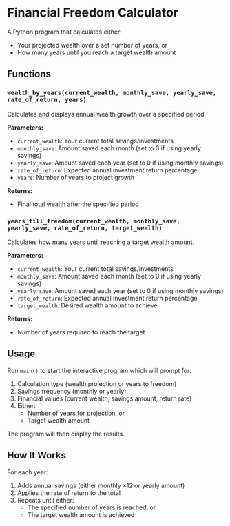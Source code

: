 # Financial Freedom Calculator

A Python program that calculates either:
- Your projected wealth over a set number of years, or
- How many years until you reach a target wealth amount

## Functions

### `wealth_by_years(current_wealth, monthly_save, yearly_save, rate_of_return, years)`
Calculates and displays annual wealth growth over a specified period.

**Parameters:**
- `current_wealth`: Your current total savings/investments
- `monthly_save`: Amount saved each month (set to 0 if using yearly savings)
- `yearly_save`: Amount saved each year (set to 0 if using monthly savings)
- `rate_of_return`: Expected annual investment return percentage
- `years`: Number of years to project growth

**Returns:**
- Final total wealth after the specified period

### `years_till_freedom(current_wealth, monthly_save, yearly_save, rate_of_return, target_wealth)`
Calculates how many years until reaching a target wealth amount.

**Parameters:**
- `current_wealth`: Your current total savings/investments
- `monthly_save`: Amount saved each month (set to 0 if using yearly savings)
- `yearly_save`: Amount saved each year (set to 0 if using monthly savings)
- `rate_of_return`: Expected annual investment return percentage
- `target_wealth`: Desired wealth amount to achieve

**Returns:**
- Number of years required to reach the target

## Usage
Run `main()` to start the interactive program which will prompt for:
1. Calculation type (wealth projection or years to freedom)
2. Savings frequency (monthly or yearly)
3. Financial values (current wealth, savings amount, return rate)
4. Either:
   - Number of years for projection, or
   - Target wealth amount

The program will then display the results.

## How It Works
For each year:
1. Adds annual savings (either monthly ×12 or yearly amount)
2. Applies the rate of return to the total
3. Repeats until either:
   - The specified number of years is reached, or
   - The target wealth amount is achieved
